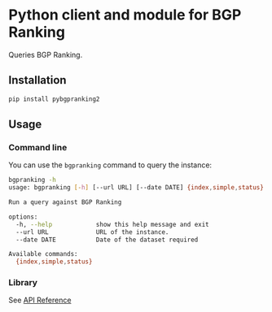 # Python client and module for BGP Ranking

Queries BGP Ranking.

## Installation

```bash
pip install pybgpranking2
```

## Usage

### Command line

You can use the `bgpranking` command to query the instance:

```bash
bgpranking -h
usage: bgpranking [-h] [--url URL] [--date DATE] {index,simple,status} ...

Run a query against BGP Ranking

options:
  -h, --help            show this help message and exit
  --url URL             URL of the instance.
  --date DATE           Date of the dataset required

Available commands:
  {index,simple,status}

```

### Library

See [API Reference](https://pybgpranking.readthedocs.io/en/latest/api_reference.html)
